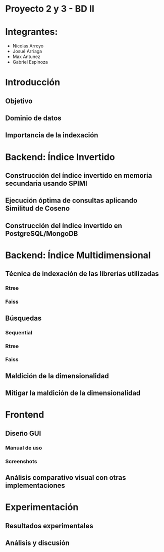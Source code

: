 # Proyecto 2 y 3 - BD II

# Integrantes:
- Nicolas Arroyo
- Josué Arriaga
- Max Antunez
- Gabriel Espinoza

# Introducción
## Objetivo
## Dominio de datos
## Importancia de la indexación

# Backend: Índice Invertido
## Construcción del índice invertido en memoria secundaria usando SPIMI
## Ejecución óptima de consultas aplicando Similitud de Coseno
## Construcción del índice invertido en PostgreSQL/MongoDB

# Backend: Índice Multidimensional
## Técnica de indexación de las librerías utilizadas
### Rtree
### Faiss
## Búsquedas
### Sequential
### Rtree
### Faiss
## Maldición de la dimensionalidad
## Mitigar la maldición de la dimensionalidad

# Frontend
## Diseño GUI
### Manual de uso
### Screenshots
## Análisis comparativo visual con otras implementaciones

# Experimentación
## Resultados experimentales
## Análisis y discusión
